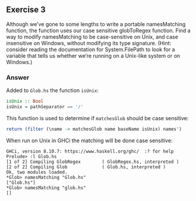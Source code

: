 ## Exercise 3
Although we’ve gone to some lengths to write a portable namesMatching function, the function uses our case sensitive globToRegex function. Find a way to modify namesMatching to be case-sensitive on Unix, and case insensitive on Windows, without modifying its type signature. (Hint: consider reading the documentation for System.FilePath to look for a variable that tells us whether we’re running on a Unix-like system or on Windows.)

### Answer
Added to `Glob.hs` the function `isUnix`:

```haskell
isUnix :: Bool
isUnix = pathSeparator == '/'
```

This function is used to determine if `matchesGlob` should be case sensitive:

```haskell
return (filter (\name -> matchesGlob name baseName isUnix) names')
```

When run on Unix in GHCi the matching will be done case sensitive:

```ghci
GHCi, version 8.10.7: https://www.haskell.org/ghc/  :? for help
Prelude> :l Glob.hs 
[1 of 2] Compiling GlobRegex        ( GlobRegex.hs, interpreted )
[2 of 2] Compiling Glob             ( Glob.hs, interpreted )
Ok, two modules loaded.
*Glob> namesMatching "Glob.hs"
["Glob.hs"]
*Glob> namesMatching "glob.hs"
[]
```